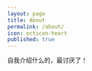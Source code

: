 ```yaml
---
layout: page
title: About
permalink: /about/
icon: octicon-heart
published: true
---
```


自我介绍什么的，最讨厌了！
